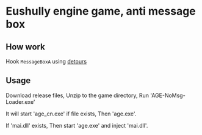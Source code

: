 # Eushully engine game, anti message box

## How work

Hook `MessageBoxA` using [detours](https://github.com/microsoft/Detours)


## Usage

Download release files, Unzip to the game directory, Run 'AGE-NoMsg-Loader.exe'

It will start 'age_cn.exe' if file exists, Then 'age.exe'.

If 'mai.dll' exists, Then start 'age.exe' and inject 'mai.dll'.